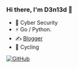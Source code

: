 ### Hi there, I'm D3n13d  👋 

- 🔭 Cyber Security 
- ⚡ Go / Python. 
- ✍️ [Blogger](https://d3n13d.github.io/)
- 🏃   Cycling



[![GitHub](https://github-readme-stats.vercel.app/api?username=d3n13d&theme=gruvbox&show_icons=true&title_color=%232f80ed&text_color=%23333333&icon_color=%236b7280&bg_color=%23ffffff)]((https://github.com/D3n13d)) 
<!--
**D3n13d/D3n13d** is a ✨ _special_ ✨ repository because its `README.md` (this file) appears on your GitHub profile. 

Here are some ideas to get you started: 

- 🔭 I’m currently working on ... 
- 🌱 I’m currently learning ... 
- 👯 I’m looking to collaborate on ...
- 🤔 I’m looking for help with ...
- 💬 Ask me about ...
- 📫 How to reach me: ... 
- 😄 Pronouns: ...
- ⚡ Fun fact: ...
-->
